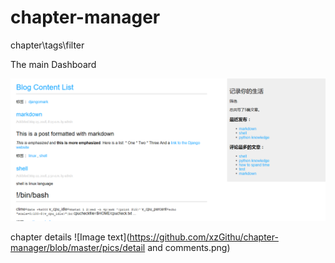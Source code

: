 
# chapter-manager
chapter\tags\filter

The main Dashboard

![Image text](https://github.com/xzGithu/chapter-manager/blob/master/pics/dashboard.png)

chapter details
![Image text](https://github.com/xzGithu/chapter-manager/blob/master/pics/detail and comments.png)
